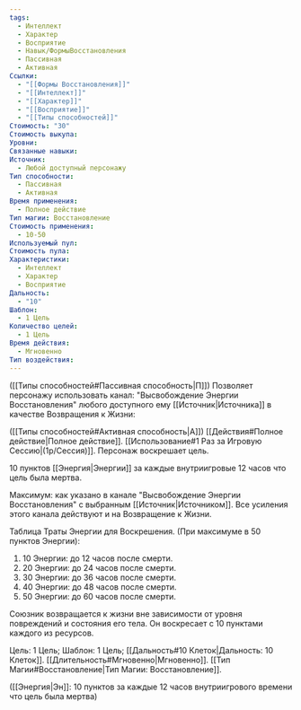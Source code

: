 ```yaml
---
tags:
  - Интеллект
  - Характер
  - Восприятие
  - Навык/ФормыВосстановления
  - Пассивная
  - Активная
Ссылки:
  - "[[Формы Восстановления]]"
  - "[[Интеллект]]"
  - "[[Характер]]"
  - "[[Восприятие]]"
  - "[[Типы способностей]]"
Стоимость: "30"
Стоимость выкупа: 
Уровни: 
Связанные навыки: 
Источник:
  - Любой доступный персонажу
Тип способности:
  - Пассивная
  - Активная
Время применения:
  - Полное действие
Тип магии: Восстановление
Стоимость применения:
  - 10-50
Используемый пул: 
Стоимость пула: 
Характеристики:
  - Интеллект
  - Характер
  - Восприятие
Дальность:
  - "10"
Шаблон:
  - 1 Цель
Количество целей:
  - 1 Цель
Время действия:
  - Мгновенно
Тип воздействия:
---
```

([[Типы способностей#Пассивная способность|П]]) Позволяет персонажу использовать канал: "Высвобождение Энергии Восстановления" любого доступного ему [[Источник|Источника]] в качестве Возвращения к Жизни:

([[Типы способностей#Активная способность|А]]) [[Действия#Полное действие|Полное действие]]. [[Использование#1 Раз за Игровую Сессию|(1р/Сессия)]]. Персонаж воскрешает цель.

10 пунктов [[Энергия|Энергии]] за каждые внутриигровые 12 часов что цель была мертва.

Максимум: как указано в канале "Высвобождение Энергии Восстановления" с выбранным [[Источник|Источником]]. Все усиления этого канала действуют и на Возвращение к Жизни.

Таблица Траты Энергии для Воскрешения.
(При максимуме в 50 пунктов Энергии):

1. 10 Энергии: до 12 часов после смерти.
2. 20 Энергии: до 24 часов после смерти.
3. 30 Энергии: до 36 часов после смерти.
4. 40 Энергии: до 48 часов после смерти.
5. 50 Энергии: до 60 часов после смерти.

Союзник возвращается к жизни вне зависимости от уровня повреждений и состояния его тела. Он воскресает с 10 пунктами каждого из ресурсов.

Цель: 1 Цель; Шаблон: 1 Цель; [[Дальность#10 Клеток|Дальность: 10 Клеток]]. [[Длительность#Мгновенно|Мгновенно]]. [[Тип Магии#Восстановление|Тип Магии: Восстановление]].

([[Энергия|Эн]]: 10 пунктов за каждые 12 часов внутриигрового времени что цель была мертва)